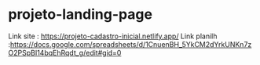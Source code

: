 # projeto-landing-page
Link site : https://projeto-cadastro-inicial.netlify.app/
Link planilh :https://docs.google.com/spreadsheets/d/1CnuenBH_5YkCM2dYrkUNKn7zO2PSpBI14bqEhRqdt_g/edit#gid=0
